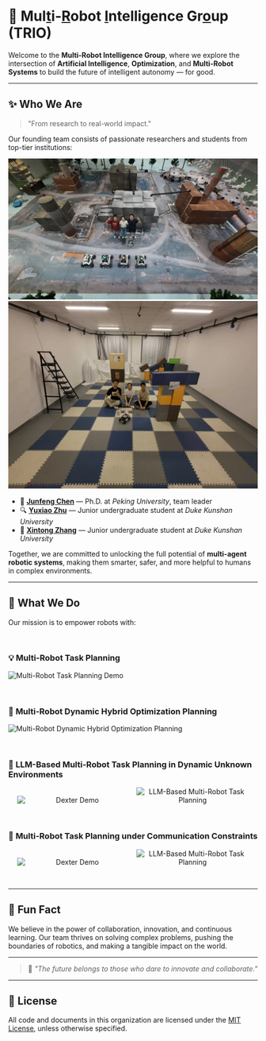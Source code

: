 # 🤖 Mul[t]()i-[R]()obot [I]()ntelligence Gr[o]()up (TRIO)

Welcome to the **Multi-Robot Intelligence Group**, 
where we explore the intersection of **Artificial Intelligence**, **Optimization**, and **Multi-Robot Systems** to build the future of intelligent autonomy — for good.

---

## ✨ Who We Are

> "From research to real-world impact."

Our founding team consists of passionate researchers and students from top-tier institutions:

![Junfeng Chen](../images/group_photo_CocoPlan.webp)  
![SLEI3D Team](../images/group_photo_SLEI3D.webp)

- 🧠 **[Junfeng Chen](https://example.com/junfeng)** — Ph.D. at *Peking University*, team leader  
- 🔍 **[Yuxiao Zhu](https://tcxm.github.io/)** — Junior undergraduate student at *Duke Kunshan University*  
- 🦾 **[Xintong Zhang](https://example.com/xintong)** — Junior undergraduate student at *Duke Kunshan University*  

Together, we are committed to unlocking the full potential of **multi-agent robotic systems**, making them smarter, safer, and more helpful to humans in complex environments.

---

## 🚀 What We Do

Our mission is to empower robots with:

<br>


### 💡 **Multi-Robot Task Planning**  

![Multi-Robot Task Planning Demo](../videos/ral.gif)

<br>


### 🧩 **Multi-Robot Dynamic Hybrid Optimization Planning**  
<!-- 没有catch.gif视频，选择最相关视频 intelligent catching multi robot system.mp4 -->
![Multi-Robot Dynamic Hybrid Optimization Planning](../videos/capture.gif)

<br>


### 🧠 **LLM-Based Multi-Robot Task Planning in Dynamic Unknown Environments**  
<!-- dexter.webm/llm.gif不存在，插入dexter.mp4和llm.mp4视频 -->
<p align="center">
  <img src="../videos/dexter.gif" alt="Dexter Demo" width="45%" style="display:inline-block; margin-right:10px;"/>
  <img src="../videos/llm.gif" alt="LLM-Based Multi-Robot Task Planning" width="45%" style="display:inline-block;"/>
</p>

<br>


### 🔗 **Multi-Robot Task Planning under Communication Constraints**  
<!-- slei3D-1.gif/comm-1.webm不存在，插入slei3D-1.mp4和comm-1.mp4视频 -->
<p align="center">
  <img src="../videos/slei3D-1.gif" alt="Dexter Demo" width="45%" style="display:inline-block; margin-right:10px;"/>
  <img src="../videos/comm-1.gif" alt="LLM-Based Multi-Robot Task Planning" width="45%" style="display:inline-block;"/>
</p>

<br>

---

## 🍿 Fun Fact

We believe in the power of collaboration, innovation, and continuous learning. Our team thrives on solving complex problems, pushing the boundaries of robotics, and making a tangible impact on the world.

---

> 🌟 *"The future belongs to those who dare to innovate and collaborate."*

---

## 📄 License

All code and documents in this organization are licensed under the [MIT License](./LICENSE), unless otherwise specified.


